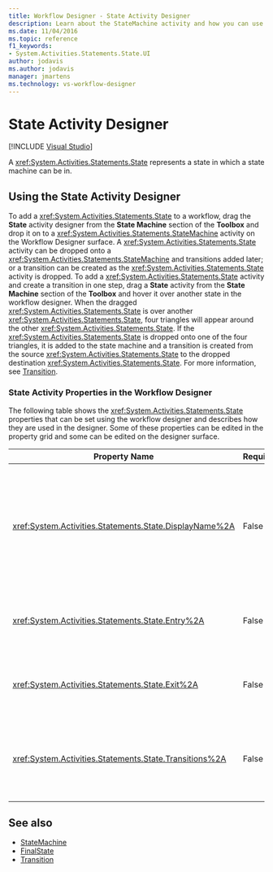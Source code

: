 ```yaml
---
title: Workflow Designer - State Activity Designer
description: Learn about the StateMachine activity and how you can use the State activity designer to add a state to a workflow.
ms.date: 11/04/2016
ms.topic: reference
f1_keywords:
- System.Activities.Statements.State.UI
author: jodavis
ms.author: jodavis
manager: jmartens
ms.technology: vs-workflow-designer
---
```

# State Activity Designer

 [!INCLUDE [Visual Studio](~/includes/applies-to-version/vs-windows-only.md)]

A <xref:System.Activities.Statements.State> represents a state in which a state machine can be in.

## Using the State Activity Designer

To add a <xref:System.Activities.Statements.State> to a workflow, drag the **State** activity designer from the **State Machine** section of the **Toolbox** and drop it on to a <xref:System.Activities.Statements.StateMachine> activity on the Workflow Designer surface. A <xref:System.Activities.Statements.State> activity can be dropped onto a <xref:System.Activities.Statements.StateMachine> and transitions added later; or a transition can be created as the <xref:System.Activities.Statements.State> activity is dropped. To add a <xref:System.Activities.Statements.State> activity and create a transition in one step, drag a **State** activity from the **State Machine** section of the **Toolbox** and hover it over another state in the workflow designer. When the dragged <xref:System.Activities.Statements.State> is over another <xref:System.Activities.Statements.State>, four triangles will appear around the other <xref:System.Activities.Statements.State>. If the <xref:System.Activities.Statements.State> is dropped onto one of the four triangles, it is added to the state machine and a transition is created from the source <xref:System.Activities.Statements.State> to the dropped destination <xref:System.Activities.Statements.State>. For more information, see [Transition](../workflow-designer/transition-activity-designer.md).

### State Activity Properties in the Workflow Designer

The following table shows the <xref:System.Activities.Statements.State> properties that can be set using the workflow designer and describes how they are used in the designer. Some of these properties can be edited in the property grid and some can be edited on the designer surface.

|Property Name|Required|Usage|
|-|--------------|-|
|<xref:System.Activities.Statements.State.DisplayName%2A>|False|Specifies the friendly name of the <xref:System.Activities.Statements.State> activity designer in the header. The default value is **State**. The value can be edited in the property grid or directly on the header of the activity designer. The <xref:System.Activities.Statements.State.DisplayName%2A> is used in the breadcrumb navigation that is displayed at the top of the workflow designer.<br /><br /> Although the <xref:System.Activities.Statements.State.DisplayName%2A> is not strictly required, it is a best practice to use one.|
|<xref:System.Activities.Statements.State.Entry%2A>|False|Specifies the action that occurs when this state is transitioned to. When the <xref:System.Activities.Statements.State> activity is expanded, this value can be set by dragging an activity from the **Toolbox** and dropping it onto the **Entry** section of the state.|
|<xref:System.Activities.Statements.State.Exit%2A>|False|Specifies the action that occurs when this state is transitioned away from. When the <xref:System.Activities.Statements.State> activity is expanded, this value can be set by dragging an activity from the **Toolbox** and dropping it onto the **Exit** section of the state.|
|<xref:System.Activities.Statements.State.Transitions%2A>|False|Lists the possible transitions that originate from the <xref:System.Activities.Statements.State>. Each item in the list has a link to the associated <xref:System.Activities.Statements.Transition> and the destination <xref:System.Activities.Statements.State>. Clicking the link will switch the designer to an expanded view of the <xref:System.Activities.Statements.Transition> or <xref:System.Activities.Statements.State>.|

## See also

- [StateMachine](../workflow-designer/statemachine-activity-designer.md)
- [FinalState](../workflow-designer/finalstate-activity-designer.md)
- [Transition](../workflow-designer/transition-activity-designer.md)
